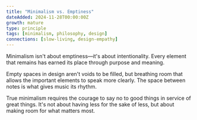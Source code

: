 ```yaml
---
title: "Minimalism vs. Emptiness"
dateAdded: 2024-11-28T00:00:00Z
growth: mature
type: principle
tags: [minimalism, philosophy, design]
connections: [slow-living, design-empathy]
---
```


Minimalism isn't about emptiness—it's about intentionality. Every element that remains has earned its place through purpose and meaning.

Empty spaces in design aren't voids to be filled, but breathing room that allows the important elements to speak more clearly. The space between notes is what gives music its rhythm.

True minimalism requires the courage to say no to good things in service of great things. It's not about having less for the sake of less, but about making room for what matters most.